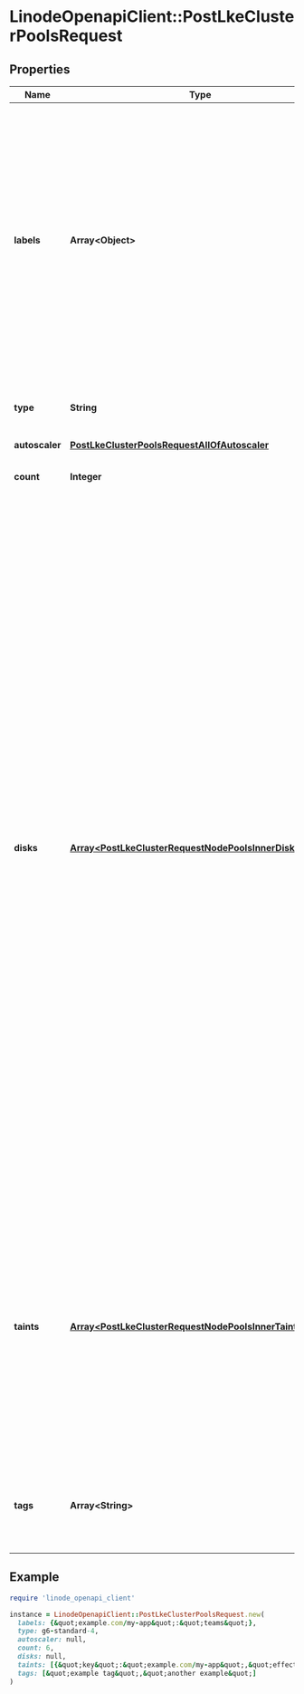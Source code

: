 # LinodeOpenapiClient::PostLkeClusterPoolsRequest

## Properties

| Name | Type | Description | Notes |
| ---- | ---- | ----------- | ----- |
| **labels** | **Array&lt;Object&gt;** | Key-value pairs added as labels to nodes in the node pool. Labels help classify your nodes and to easily select subsets of objects. To learn more, review [Add Labels and Taints to your LKE Node Pools](https://www.linode.com/docs/products/compute/kubernetes/guides/deploy-and-manage-cluster-with-the-linode-api/#add-labels-and-taints-to-your-lke-node-pools).  Specifying an empty dictionary value will remove all previously set labels. | [optional] |
| **type** | **String** | The Linode Type for all of the nodes in the Node Pool. |  |
| **autoscaler** | [**PostLkeClusterPoolsRequestAllOfAutoscaler**](PostLkeClusterPoolsRequestAllOfAutoscaler.md) |  | [optional] |
| **count** | **Integer** | The number of nodes in the Node Pool. |  |
| **disks** | [**Array&lt;PostLkeClusterRequestNodePoolsInnerDisksInner&gt;**](PostLkeClusterRequestNodePoolsInnerDisksInner.md) | __Note__. This field should be omitted except for special use cases. The disks specified here are partitions in _addition_ to the primary partition and reduce the size of the primary partition, which can lead to stability problems for the Node.  This Node Pool&#39;s custom disk layout. Each item in this array will create a new disk partition for each node in this Node Pool.    - The custom disk layout is applied to each node in this Node Pool.   - The maximum number of custom disk partitions that can be configured is 7.   - Once the requested disk partitions are allocated, the remaining disk space is allocated to the node&#39;s boot disk.   - A Node Pool&#39;s custom disk layout is immutable over the lifetime of the Node Pool. | [optional] |
| **taints** | [**Array&lt;PostLkeClusterRequestNodePoolsInnerTaintsInner&gt;**](PostLkeClusterRequestNodePoolsInnerTaintsInner.md) | Kubernetes taints to add to node pool nodes. Taints help control how pods are scheduled onto nodes, specifically allowing them to repel certain pods. To learn more, review [Add Labels and Taints to your LKE Node Pools](https://www.linode.com/docs/products/compute/kubernetes/guides/deploy-and-manage-cluster-with-the-linode-api/#add-labels-and-taints-to-your-lke-node-pools).  Specifying an empty array (&#x60;[]&#x60;) removes all previously set taints. | [optional] |
| **tags** | **Array&lt;String&gt;** | __Filterable__ An array of tags applied to this object. Tags are for organizational purposes only. | [optional] |

## Example

```ruby
require 'linode_openapi_client'

instance = LinodeOpenapiClient::PostLkeClusterPoolsRequest.new(
  labels: {&quot;example.com/my-app&quot;:&quot;teams&quot;},
  type: g6-standard-4,
  autoscaler: null,
  count: 6,
  disks: null,
  taints: [{&quot;key&quot;:&quot;example.com/my-app&quot;,&quot;effect&quot;:&quot;NoSchedule&quot;,&quot;value&quot;:&quot;teamA&quot;},{&quot;key&quot;:&quot;myapp.io/team&quot;,&quot;effect&quot;:&quot;NoExecute&quot;,&quot;value&quot;:&quot;teamB&quot;}],
  tags: [&quot;example tag&quot;,&quot;another example&quot;]
)
```


